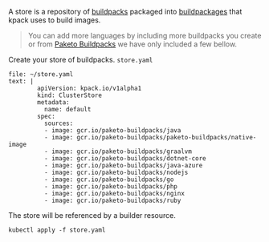 A store is a repository of [buildpacks](http://buildpacks.io/) packaged into [buildpackages](https://buildpacks.io/docs/buildpack-author-guide/package-a-buildpack/) that kpack uses to build images. 

>You can add more languages by including more buildpacks you create or from [Paketo Buildpacks](https://github.com/paketo-buildpacks) we have only included a few bellow.

Create your store of buildpacks.
`store.yaml`
```editor:append-lines-to-file
file: ~/store.yaml
text: |
        apiVersion: kpack.io/v1alpha1
        kind: ClusterStore
        metadata:
          name: default
        spec:
          sources:
          - image: gcr.io/paketo-buildpacks/java
          - image: gcr.io/paketo-buildpacks/paketo-buildpacks/native-image
          - image: gcr.io/paketo-buildpacks/graalvm
          - image: gcr.io/paketo-buildpacks/dotnet-core
          - image: gcr.io/paketo-buildpacks/java-azure
          - image: gcr.io/paketo-buildpacks/nodejs
          - image: gcr.io/paketo-buildpacks/go
          - image: gcr.io/paketo-buildpacks/php
          - image: gcr.io/paketo-buildpacks/nginx
          - image: gcr.io/paketo-buildpacks/ruby

  ```
  
The store will be referenced by a builder resource.
```execute-1
kubectl apply -f store.yaml 
```
